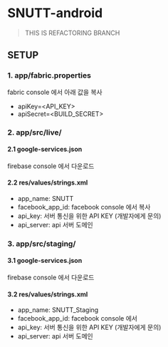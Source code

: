 # SNUTT-android

> THIS IS REFACTORING BRANCH

## SETUP

### 1. app/fabric.properties
fabric console 에서 아래 값을 복사
- apiKey=<API_KEY>
- apiSecret=<BUILD_SECRET>

### 2. app/src/live/

#### 2.1 google-services.json
firebase console 에서 다운로드

#### 2.2 res/values/strings.xml 
- app_name: SNUTT
- facebook_app_id: facebook console 에서 복사
- api_key: 서버 통신을 위한 API KEY (개발자에게 문의)
- api_server: api 서버 도메인

### 3. app/src/staging/

#### 3.1 google-services.json
firebase console 에서 다운로드

#### 3.2 res/values/strings.xml 
- app_name: SNUTT_Staging
- facebook_app_id: facebook console 에서 
- api_key: 서버 통신을 위한 API KEY (개발자에게 문의)
- api_server: api 서버 도메인
